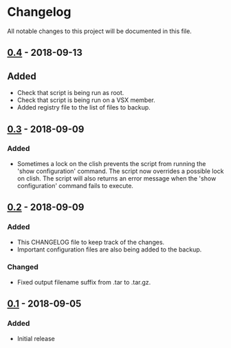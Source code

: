 # Changelog
All notable changes to this project will be documented in this file.

## [0.4] - 2018-09-13
## Added
- Check that script is being run as root.
- Check that script is being run on a VSX member.
- Added registry file to the list of files to backup.

## [0.3] - 2018-09-09
### Added
- Sometimes a lock on the clish prevents the script from running the 'show configuration' command. The script now overrides a possible lock on clish. The script will also returns an error message when the 'show configuration' command fails to execute.

## [0.2] - 2018-09-09
### Added
- This CHANGELOG file to keep track of the changes.
- Important configuration files are also being added to the backup.

### Changed
- Fixed output filename suffix from .tar to .tar.gz.

## [0.1] - 2018-09-05
### Added
- Initial release

[0.4]: https://github.com/nvansluis/checkpoint-vsx-save-configuration/tree/a6b942d1013aa6fd7ed640707c468a72f0d12cdb
[0.3]: https://github.com/nvansluis/checkpoint-vsx-save-configuration/tree/bec4c7e2cf3149bd2ede83aa57dd9d86354a34a1
[0.2]: https://github.com/nvansluis/checkpoint-vsx-save-configuration/tree/2b1067a7dfbe80dae3b7c702fda751ce397babcf
[0.1]: https://github.com/nvansluis/checkpoint-vsx-save-configuration/tree/cfd23cb207794d3cf50ff9f906c97dfed66e3495
